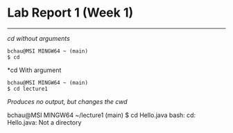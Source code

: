 # Lab Report 1 (Week 1)
---  

*cd without arguments*  
```
bchau@MSI MINGW64 ~ (main) 
$ cd

```
*cd With argument
```
bchau@MSI MINGW64 ~ (main)
$ cd lecture1

```
*Produces no output, but changes the cwd*

bchau@MSI MINGW64 ~/lecture1 (main)
$ cd Hello.java
bash: cd: Hello.java: Not a directory

